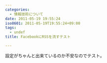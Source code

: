 ```yaml
---
categories:
  - 情報技術について
date: 2011-05-19 19:55:24
iso8601: 2011-05-19T19:55:24+09:00
tags:
  - undef
title: FacebookにRSSを流すテスト

---
```


設定がちゃんと出来ているのか不安なのでテスト。
    	